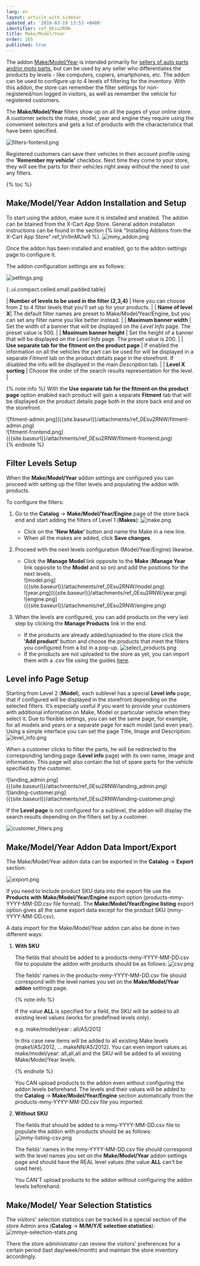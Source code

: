 ```yaml
---
lang: en
layout: article_with_sidebar
updated_at: '2018-03-19 13:53 +0400'
identifier: ref_0Esu2RNW
title: Make/Model/Year
order: 165
published: true
---
```

The addon [Make/Model/Year](https://market.x-cart.com/addons/make-model-year.html "Make/Model/Year") is intended primarily for [sellers of auto parts and/or moto parts](https://www.x-cart.com/sell-car-parts-online.html), but can be used by any seller who differentiates the products by levels - like computers, copiers, smartphones, etc. The addon can be used to configure up to 4 levels of filtering for the inventory. With this addon, the store can remember the filter settings for non-registered/non logged in visitors, as well as remember the vehicle for registered customers.  

The **Make/Model/Year** filters show up on all the pages of your online store. A customer selects the make, model, year and engine they require using the convenient selectors and gets a list of products with the characteristics that have been specified.

![filters-fontend.png]({{site.baseurl}}/attachments/ref_0Esu2RNW/filters-fontend.png)

Registered customers can save their vehicles in their account profile using the **'Remember my vehicle'** checkbox. Next time they come to your store, they will see the parts for their vehicles right away without the need to use any filters.

{% toc %}

## Make/Model/Year Addon Installation and Setup

To start using the addon, make sure it is installed and enabled. The addon can be btained from the X-Cart App Store. General addon installaton instructions can be found in the section {% link "Installing Addons from the X-Cart App Store" ref_Vn1mMUw9 %}.
![mmy_addon.png]({{site.baseurl}}/attachments/ref_0Esu2RNW/mmy_addon.png)

Once the addon has been installed and enabled, go to the addon settings page to configure it.

The addon configuration settings are as follows:

![settings.png]({{site.baseurl}}/attachments/ref_0Esu2RNW/settings.png)

{:.ui.compact.celled.small.padded.table}

| **Number of levels to be used in the filter (2,3,4)** | Here you can choose from 2 to 4 filter levels that you'll set up for your products. |
| **Name of level X**| The default filter names are preset to Make/Model/Year/Engine, but you can set any filter name you like better instead. |
| **Maximum banner width** | Set the width of a banner that will be displayed on the _Level Info_ page. The preset value is 500. |
| **Maximum banner height** | Set the height of a banner that will be displayed on the _Level Info_ page. The preset value is 200. |
| **Use separate tab for the fitment on the product page** | If enabled the information on all the vehicles the part can be used for will be displayed in a separate _Fitment_ tab on the product details page in the storefront. If disabled the info will be displayed in the main _Description_ tab. | 
| **Level X sorting** | Choose the order of the search results representation for the level. |

{% note info %}
With the **Use separate tab for the fitment on the product page** option enabled each product will gain a separate **Fitment** tab that will be displayed on the product details page both in the store back end and on the storefront.
<div class="ui stackable two column grid">
  <div class="column" markdown="span">![fitment-admin.png]({{site.baseurl}}/attachments/ref_0Esu2RNW/fitment-admin.png)</div>
  <div class="column" markdown="span">![fitment-frontend.png]({{site.baseurl}}/attachments/ref_0Esu2RNW/fitment-frontend.png)</div>
</div>
{% endnote %}

## Filter Levels Setup

When the **Make/Model/Year** addon settings are configured you can proceed with setting up the filter levels and populating the addon with products. 

To configure the filters:

1. Go to the **Catalog** -> **Make/Model/Year/Engine** page of the store back end and start adding the filters of Level 1 (**Makes**):
   ![make.png]({{site.baseurl}}/attachments/ref_0Esu2RNW/make.png)
   * Click on the **'New Make'** button and name the Make in a new line. 
   * When all the makes are added, click **Save changes**.  

2. Proceed with the next levels configuration (Model/Year/Engine) likewise. 
   * Click the **Manage Model** link opposite to the **Make** (**Manage Year** link opposite to the **Model** and so on) and add the positions for the next levels. 
     <div class="ui stackable three column grid">
        <div class="column" markdown="span">![model.png]({{site.baseurl}}/attachments/ref_0Esu2RNW/model.png)</div>
        <div class="column" markdown="span">![year.png]({{site.baseurl}}/attachments/ref_0Esu2RNW/year.png)</div>
        <div class="column" markdown="span">![engine.png]({{site.baseurl}}/attachments/ref_0Esu2RNW/engine.png)</div>
     </div>

3. When the levels are configured, you can add products on the very last step by clicking the **Manage Products** link in the end. 
   * If the products are already added/uploaded to the store click the **'Add product'** button and choose the products that meet the filters you configured from a list in a pop-up.
     ![select_products.png]({{site.baseurl}}/attachments/ref_0Esu2RNW/select_products.png)
   * If the products are not uploaded to the store as yet, you can import them with a .csv file using the guides [here](https://kb.x-cart.com/modules/MMY.html#makemodelyear-addon-data-importexport "Make/Model/Year").
   
## **Level info** Page Setup

Starting from Level 2 (**Model**), each sublevel has a special **Level info** page, that if configured will be displayed in the storefront depending on the selected filters. It’s especially useful if you want to provide your customers with additional information on Make, Model or particular vehicle when they select it. Due to flexible settings, you can set the same page, for example, for all models and years or a separate page for each model (and even year). Using a simple interface you can set the page Title, Image and Description. 
![level_info.png]({{site.baseurl}}/attachments/ref_0Esu2RNW/level_info.png)

When a customer clicks to filter the parts, he will be redirected to the corresponding landing page (**Level info** page) with its own name, image and information. This page will also contain the list of spare parts for the vehicle specified by the customer. 

<div class="ui stackable two column grid">
   <div class="column" markdown="span">![landing_admin.png]({{site.baseurl}}/attachments/ref_0Esu2RNW/landing_admin.png)</div>
   <div class="column" markdown="span">![landing-customer.png]({{site.baseurl}}/attachments/ref_0Esu2RNW/landing-customer.png)</div>
</div>

If the **Level page** is not configured for a sublevel, the addon will display the search results depending on the filters set by a customer.

![customer_filters.png]({{site.baseurl}}/attachments/ref_0Esu2RNW/customer_filters.png)


## Make/Model/Year Addon Data Import/Export 

The Make/Model/Year addon data can be exported in the **Catalog** -> **Export** section:

![export.png]({{site.baseurl}}/attachments/ref_0Esu2RNW/export.png)

If you need to include product SKU data into the export file use the **Products with Make/Model/Year/Engine** export option (products-mmy-YYYY-MM-DD.csv file format). The **Make/Model/Year/Engine listing** export option gives all the same export data except for the product SKU (mmy-YYYY-MM-DD.csv).

A data import for the Make/Model/Year addon can also be done in two different ways:

1. **With SKU**
   
   The fields that should be added to a products-mmy-YYYY-MM-DD.csv file to populate the addon with products should be as follows:
   ![csv.png]({{site.baseurl}}/attachments/ref_0Esu2RNW/csv.png)
   
   The fields' names in the products-mmy-YYYY-MM-DD.csv file should correspond with the level names you set on the **Make/Model/Year addon** settings page.
   
   {% note info %}
     
   If the value **ALL** is specified for a field, the SKU will be added to all existing level values (works for predefined levels only). 
     
   e.g. 
   make/model/year : all/A5/2012
     
   In this case new items will be added to all existing Make levels (make1/A5/2012, … makeNN/A5/2012). You can even import values as make/model/year: all,all,all and the SKU will be added to all existing Make/Model/Year levels. 
     
   {% endnote %}
     
   You CAN upload products to the addon even without configuring the addon levels beforehand. The levels and their values will be added to the **Catalog** -> **Make/Model/Year/Engine** section automatically from the products-mmy-YYYY-MM-DD.csv file you imported. 

2. **Without SKU**
   
   The fields that should be added to a mmy-YYYY-MM-DD.csv file to populate the addon with products should be as follows:
   ![mmy-listing-csv.png]({{site.baseurl}}/attachments/ref_0Esu2RNW/mmy-listing-csv.png)
   
   The fields' names in the mmy-YYYY-MM-DD.csv file should correspond with the level names you set on the **Make/Model/Year** addon settings page and should have the REAL level values (the value **ALL** can't be used here).
   
   You CAN'T upload products to the addon without configuring the addon levels beforehand.
   
## Make/Model/ Year Selection Statistics

The visitors' selection statistics can be tracked in a special section of the store Admin area (**Catalog** -> **M/M/Y/E selection statistics**):
![mmye-selection-stats.png]({{site.baseurl}}/attachments/ref_0Esu2RNW/mmye-selection-stats.png)

There the store administrator can review the visitors' preferences for a certain period (last day/week/month) and maintain the store inventory accordingly.
